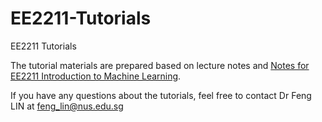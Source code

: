 # EE2211-Tutorials
EE2211 Tutorials

The tutorial materials are prepared based on lecture notes and [Notes for EE2211 Introduction to Machine Learning](https://vyftan.github.io/papers/ee2211book.pdf).

If you have any questions about the tutorials, feel free to contact Dr Feng LIN at feng_lin@nus.edu.sg 
